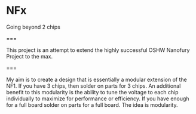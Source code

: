 NFx
===

Going beyond 2 chips

===

This project is an attempt to extend the highly successful OSHW Nanofury Project to the max.

===

My aim is to create a design that is essentially a modular extension of the NF1. If you have 3 chips, then solder on parts for 3 chips. An additional benefit to this modularity is the ability to tune the voltage to each chip individually to maximize for performance or efficiency.
If you have enough for a full board solder on parts for a full board. The idea is modularity.
